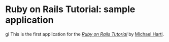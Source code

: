 # Ruby on Rails Tutorial: sample application
gi
This is the first application for the
[*Ruby on Rails Tutorial*](http://railstutorial.jp/)
by [Michael Hartl](http://www.michaelhartl.com/).